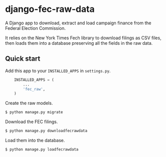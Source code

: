 # django-fec-raw-data

A Django app to download, extract and load campaign finance from the Federal Election Commission.

It relies on the New York Times Fech library to download filings as CSV files, then loads them
into a database preserving all the fields in the raw data.

## Quick start

Add this app to your ``INSTALLED_APPS`` in ``settings.py``.

```python
    INSTALLED_APPS = (
        ...
        'fec_raw',
    )
```

Create the raw models.

```bash
$ python manage.py migrate
```

Download the FEC filings.

```bash
$ python manage.py downloadfecrawdata
```

Load them into the database.

```bash
$ python manage.py loadfecrawdata
```
